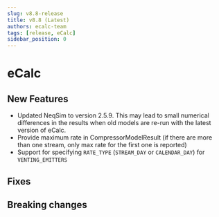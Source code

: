 ```yaml
---
slug: v8.8-release
title: v8.8 (Latest)
authors: ecalc-team
tags: [release, eCalc]
sidebar_position: 0
---
```


# eCalc



## New Features

- Updated NeqSim to version 2.5.9. This may lead to small numerical differences in the results when old models are re-run with the latest version of eCalc.
- Provide maximum rate in CompressorModelResult (if there are more than one stream, only max rate for  the first one is reported)
- Support for specifying `RATE_TYPE` (`STREAM_DAY` or `CALENDAR_DAY`) for `VENTING_EMITTERS`

## Fixes


## Breaking changes


